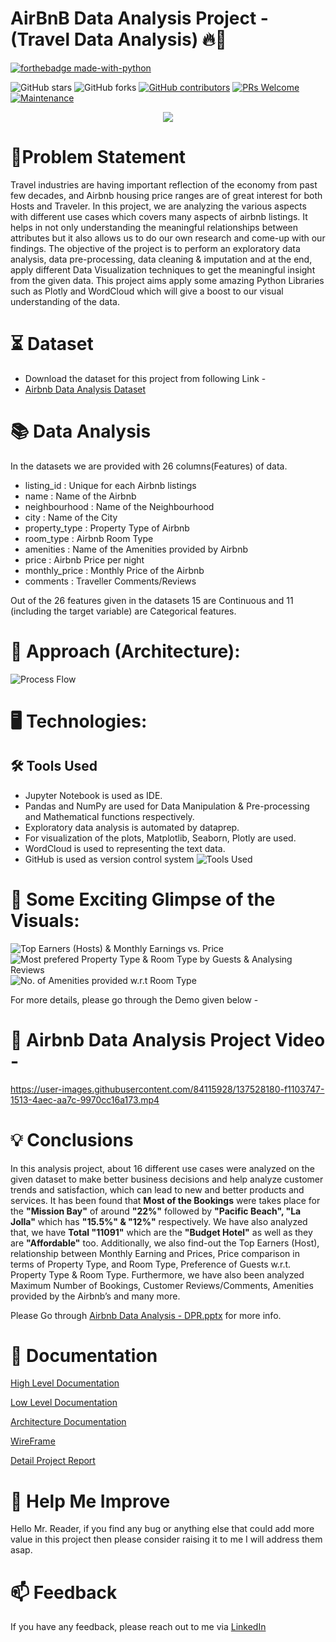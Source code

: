 

# AirBnB Data Analysis Project - (Travel Data Analysis) 🔥🍁

<p align="center">

  [![forthebadge made-with-python](http://ForTheBadge.com/images/badges/made-with-python.svg)](https://www.python.org/)
  
  ![GitHub stars](https://img.shields.io/github/stars/Lokesh-Attarde/Airbnb-Data-Analysis)
  ![GitHub forks](https://img.shields.io/github/forks/Lokesh-Attarde/Airbnb-Data-Analysis)
  [![GitHub contributors](https://img.shields.io/github/contributors/Lokesh-Attarde/Airbnb-Data-Analysis.svg)](https://GitHub.com/Lokesh-Attarde/Airbnb-Data-Analysis/graphs/contributors/)
  [![PRs Welcome](https://img.shields.io/badge/PRs-welcome-brightgreen.svg?style=flat-square)](http://makeapullrequest.com)
  [![Maintenance](https://img.shields.io/badge/Maintained%3F-yes-green.svg)](https://GitHub.com/Naereen/StrapDown.js/graphs/commit-activity)
</p>  

<p align="center">
  <img src="https://user-images.githubusercontent.com/84115928/142564472-5aa50b45-98a6-4c48-8aeb-e58a3daa601a.png">
</p>

# 📝Problem Statement
Travel  industries  are  having  important  reflection  of  the  economy  from  past  few  decades,  and  Airbnb 
housing price ranges are of great interest for both Hosts and Traveler. In this project, we are analyzing the 
various aspects with different use cases which covers  many aspects of airbnb listings. It helps in not only 
understanding  the  meaningful  relationships  between  attributes  but  it  also  allows  us  to  do  our  own 
research and come-up with our findings.
The objective of the project is to perform  an exploratory data analysis, data pre-processing, data cleaning 
& imputation and at the end, apply different Data Visualization  techniques  to  get the  meaningful insight 
from the given data. This project aims apply some amazing Python Libraries such as Plotly and WordCloud 
which will give a boost to our visual understanding of the data.

# ⏳ Dataset
* Download the dataset for this project from following Link -
* [Airbnb Data Analysis Dataset](https://drive.google.com/drive/folders/1g9GW-c66UyKh01pCey8vxO2y6fcJ-Nhy?usp=sharing)

# 📚 Data Analysis
In the datasets we are provided with 26 columns(Features) of data.

* listing_id : Unique for each Airbnb listings
* name : Name of the Airbnb
* neighbourhood : Name of the Neighbourhood
* city : Name of the City
* property_type : Property Type of Airbnb
* room_type : Airbnb Room Type
* amenities : Name of the Amenities provided by Airbnb
* price : Airbnb Price per night
* monthly_price : Monthly Price of the Airbnb
* comments : Traveller Comments/Reviews

Out of the 26 features given in the datasets 15 are Continuous and 11 (including the target variable) are Categorical features.

# 🎉 Approach (Architecture):
![Process Flow](https://user-images.githubusercontent.com/84115928/137479294-ccfa21f9-81e1-4de8-8f96-15ddefdec06e.JPG)

# 🖥️ Technologies:
## 🛠️ Tools Used
* Jupyter Notebook is used as IDE. 
* Pandas and NumPy are used for Data Manipulation & Pre-processing and Mathematical functions respectively.
* Exploratory data analysis is automated by dataprep. 
* For visualization of the plots, Matplotlib, Seaborn, Plotly are used.
* WordCloud is used to representing the text data.
* GitHub is used as version control system
![Tools Used](https://user-images.githubusercontent.com/84115928/137479477-5b2ee79c-078a-4b44-8dcb-a4d376fdded6.JPG)


# 🌱 Some Exciting Glimpse of the Visuals:
![Top Earners (Hosts) & Monthly Earnings vs. Price](https://user-images.githubusercontent.com/84115928/137474580-bb1d102c-48cf-4bdd-8114-1326d8f0b502.gif)
![Most prefered Property Type & Room Type by Guests & Analysing Reviews](https://user-images.githubusercontent.com/84115928/137478294-6f75f095-33ec-472c-a3d2-556ac2a5c4e1.gif)
![No. of Amenities provided w.r.t Room Type](https://user-images.githubusercontent.com/84115928/137477607-53c3b573-ed8e-4a31-ae5c-bcc7a952ffec.gif)

For more details, please go through the Demo given below -
# 🎯 Airbnb Data Analysis Project Video -

https://user-images.githubusercontent.com/84115928/137528180-f1103747-1513-4aec-aa7c-9970cc16a173.mp4

# 💡 Conclusions
In this analysis project, about 16 different use cases were analyzed on the given dataset to make better business decisions and help analyze customer trends and satisfaction, which can lead to new and better products and services. It has been found that **Most of the Bookings** were takes place for the **"Mission Bay"** of around **"22%"** followed by **"Pacific Beach", "La Jolla"** which has **"15.5%"  & "12%"** respectively.  We have also analyzed that, we have **Total "11091"** which are the **"Budget Hotel"** as well as they are **"Affordable"** too.  Additionally,  we also find-out the Top Earners (Host), 
relationship between Monthly Earning and Prices, Price comparison in terms of Property Type, and 
Room Type, Preference of Guests w.r.t. Property Type & Room Type. Furthermore, we have also 
been analyzed Maximum Number of Bookings, Customer Reviews/Comments, Amenities provided 
by the Airbnb’s and many more. 

Please Go through [Airbnb Data Analysis - DPR.pptx](https://github.com/Lokesh-Attarde/Airbnb-Data-Analysis/blob/a01467627b0b301ff3ed8cfe16093f2f078f041a/Documents/AirBnB%20Data%20Analysis%20-%20DPR.pptx) for more info.

# 📖 Documentation

[High Level Documentation](https://github.com/Lokesh-Attarde/Airbnb-Data-Analysis/blob/a5accd0d6d05cf9663febaa34ea4e106984f9e76/Documents/AirBnB%20Data%20Analysis%20-%20HLD.pdf)

[Low Level Documentation](https://github.com/Lokesh-Attarde/Airbnb-Data-Analysis/blob/2f7b01b003d93a0983bb5a5e697c37aec1090aac/Documents/AirBnB%20Data%20Analysis%20-%20LLD.pdf)

[Architecture Documentation](https://github.com/Lokesh-Attarde/Airbnb-Data-Analysis/blob/2f7b01b003d93a0983bb5a5e697c37aec1090aac/Documents/AirBnB%20Data%20Analysis%20-%20Architecture.pdf)

[WireFrame](https://github.com/Lokesh-Attarde/Airbnb-Data-Analysis/blob/2f7b01b003d93a0983bb5a5e697c37aec1090aac/Documents/AirBnB%20Data%20Analysis%20-%20Wireframe.pdf)

[Detail Project Report](https://github.com/Lokesh-Attarde/Airbnb-Data-Analysis/blob/a01467627b0b301ff3ed8cfe16093f2f078f041a/Documents/AirBnB%20Data%20Analysis%20-%20DPR.pptx)

# 🎉 Help Me Improve
Hello Mr. Reader, if you find any bug or anything else that could add more value in this project then please consider raising it to me I will address them asap.

  
# 📫 Feedback

If you have any feedback, please reach out to me via [LinkedIn](https://www.linkedin.com/in/lokesh-attarde-145086141/)

